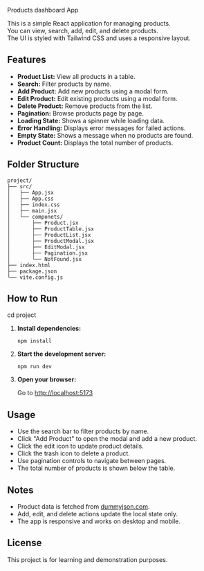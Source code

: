 Products dashboard App

This is a simple React application for managing products.  
You can view, search, add, edit, and delete products.  
The UI is styled with Tailwind CSS and uses a responsive layout.

## Features

- **Product List:** View all products in a table.
- **Search:** Filter products by name.
- **Add Product:** Add new products using a modal form.
- **Edit Product:** Edit existing products using a modal form.
- **Delete Product:** Remove products from the list.
- **Pagination:** Browse products page by page.
- **Loading State:** Shows a spinner while loading data.
- **Error Handling:** Displays error messages for failed actions.
- **Empty State:** Shows a message when no products are found.
- **Product Count:** Displays the total number of products.

## Folder Structure

```
project/
├── src/
│   ├── App.jsx
│   ├── App.css
│   ├── index.css
│   ├── main.jsx
│   └── componets/
│       ├── Product.jsx
│       ├── ProductTable.jsx
│       ├── ProductList.jsx
│       ├── ProductModal.jsx
│       ├── EditModal.jsx
│       ├── Pagination.jsx
│       └── NotFound.jsx
├── index.html
├── package.json
└── vite.config.js
```

## How to Run
  cd project

1. **Install dependencies:**

   ```
   npm install
   ```

2. **Start the development server:**

   ```
   npm run dev
   ```

3. **Open your browser:**

   Go to [http://localhost:5173](http://localhost:5173)

## Usage

- Use the search bar to filter products by name.
- Click "Add Product" to open the modal and add a new product.
- Click the edit icon to update product details.
- Click the trash icon to delete a product.
- Use pagination controls to navigate between pages.
- The total number of products is shown below the table.

## Notes

- Product data is fetched from [dummyjson.com](https://dummyjson.com/products).
- Add, edit, and delete actions update the local state only.
- The app is responsive and works on desktop and mobile.

## License

This project is for learning and demonstration purposes.
